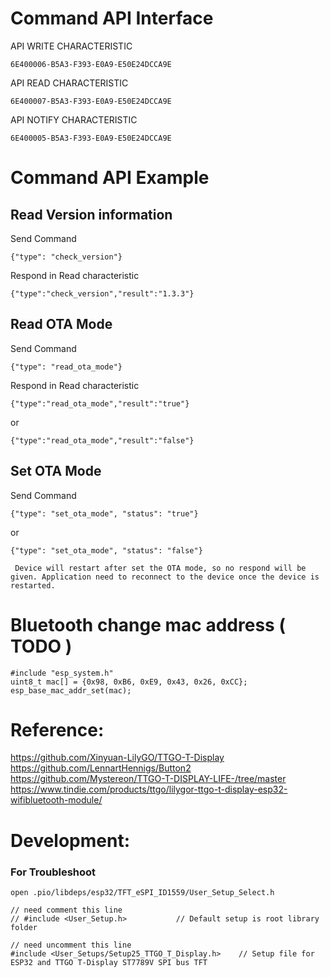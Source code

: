
# Command API Interface

API WRITE CHARACTERISTIC

```6E400006-B5A3-F393-E0A9-E50E24DCCA9E```

API READ CHARACTERISTIC

```6E400007-B5A3-F393-E0A9-E50E24DCCA9E```

API NOTIFY CHARACTERISTIC

```6E400005-B5A3-F393-E0A9-E50E24DCCA9E```

# Command API Example

## Read Version information

Send Command
```
{"type": "check_version"}
```

Respond in Read characteristic

```
{"type":"check_version","result":"1.3.3"}
```

## Read OTA Mode

Send Command
```
{"type": "read_ota_mode"}
```

Respond in Read characteristic

```
{"type":"read_ota_mode","result":"true"}
```

or 
```
{"type":"read_ota_mode","result":"false"}
```

## Set OTA Mode

Send Command
```
{"type": "set_ota_mode", "status": "true"}
```

or 

```
{"type": "set_ota_mode", "status": "false"}
```

``` Device will restart after set the OTA mode, so no respond will be given. Application need to reconnect to the device once the device is restarted.```


# Bluetooth change mac address ( TODO )

```
#include "esp_system.h"
uint8_t mac[] = {0x98, 0xB6, 0xE9, 0x43, 0x26, 0xCC};
esp_base_mac_addr_set(mac);
```

# Reference:

https://github.com/Xinyuan-LilyGO/TTGO-T-Display
https://github.com/LennartHennigs/Button2
https://github.com/Mystereon/TTGO-T-DISPLAY-LIFE-/tree/master
https://www.tindie.com/products/ttgo/lilygor-ttgo-t-display-esp32-wifibluetooth-module/


# Development:

### For Troubleshoot
```
open .pio/libdeps/esp32/TFT_eSPI_ID1559/User_Setup_Select.h

// need comment this line
// #include <User_Setup.h>           // Default setup is root library folder

// need uncomment this line
#include <User_Setups/Setup25_TTGO_T_Display.h>    // Setup file for ESP32 and TTGO T-Display ST7789V SPI bus TFT
```
